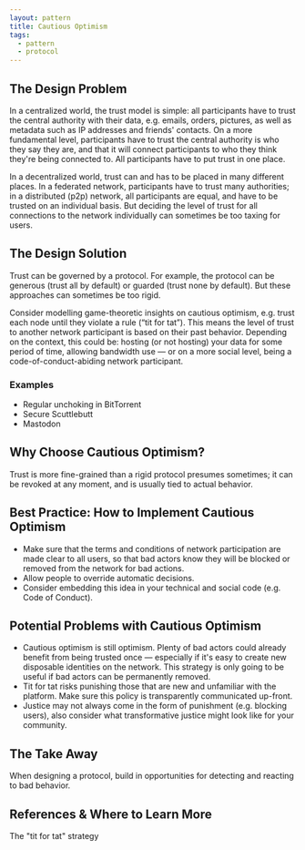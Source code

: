 ```yaml
---
layout: pattern
title: Cautious Optimism
tags:
  - pattern
  - protocol
---
```


## The Design Problem

In a centralized world, the trust model is simple: all participants have to
trust the central authority with their data, e.g. emails, orders, pictures, as
well as metadata such as IP addresses and friends' contacts. On a more
fundamental level, participants have to trust the central authority is who they
say they are, and that it will connect participants to who they think they're
being connected to. All participants have to put trust in one place.

In a decentralized world, trust can and has to be placed in many different
places. In a federated network, participants have to trust many authorities; in
a distributed (p2p) network, all participants are equal, and have to be trusted
on an individual basis. But deciding the level of trust for all connections to
the network individually can sometimes be too taxing for users.

## The Design Solution

Trust can be governed by a protocol. For example, the protocol can be generous
(trust all by default) or guarded (trust none by default). But these approaches
can sometimes be too rigid.

Consider modelling game-theoretic insights on cautious optimism, e.g. trust
each node until they violate a rule (“tit for tat”). This means the level of
trust to another network participant is based on their past behavior. Depending
on the context, this could be: hosting (or not hosting) your data for some
period of time, allowing bandwidth use — or on a more social level, being
a code-of-conduct-abiding network participant.

### Examples

- Regular unchoking in BitTorrent
- Secure Scuttlebutt
- Mastodon

## Why Choose Cautious Optimism?

Trust is more fine-grained than a rigid protocol presumes sometimes; it can be
revoked at any moment, and is usually tied to actual behavior.

## Best Practice: How to Implement Cautious Optimism

- Make sure that the terms and conditions of network participation are made
  clear to all users, so that bad actors know they will be blocked or removed
  from the network for bad actions.
- Allow people to override automatic decisions.
- Consider embedding this idea in your technical and social code (e.g. Code of Conduct).

## Potential Problems with Cautious Optimism

- Cautious optimism is still optimism. Plenty of bad actors could already benefit
  from being trusted once — especially if it's easy to create new disposable identities
  on the network. This strategy is only going to be useful if bad actors can be permanently removed.
- Tit for tat risks punishing those that are new and unfamiliar with the platform. Make sure this
  policy is transparently communicated up-front.
- Justice may not always come in the form of punishment (e.g. blocking users), also
  consider what transformative justice might look like for your community.

## The Take Away

When designing a protocol, build in opportunities for detecting and reacting to
bad behavior.

## References & Where to Learn More

The "tit for tat" strategy
